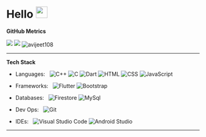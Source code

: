 <h1> Hello <img src="https://raw.githubusercontent.com/MartinHeinz/MartinHeinz/master/wave.gif" width="30px"> </h1>

**GitHub Metrics**

<img src="https://github-readme-stats.vercel.app/api?username=avijeet108&count_private=true&show_icons=true&theme=radical">                                                 

<img src="https://github-readme-stats.vercel.app/api/top-langs/?username=avijeet108&layout=compact&theme=radical&langs_count=5">

<img align="center" src="https://github-readme-streak-stats.herokuapp.com/?user=avijeet108&count_private=true&theme=radical" alt="avijeet108" />

** **

**Tech Stack**

- Languages: &nbsp;
  ![C++](https://img.shields.io/badge/-C++-333333?style=flat&logo=Cplusplus&logoColor=cc66ff)
  ![C](https://img.shields.io/badge/-C-333333?style=flat&logo=C&logoColor=4d94ff)
  ![Dart](https://img.shields.io/badge/-Dart-333333?style=flat&logo=Dart&logoColor=007ACC)
  ![HTML](https://img.shields.io/badge/-HTML-333333?style=flat&logo=HTML5)
  ![CSS](https://img.shields.io/badge/-CSS-333333?style=flat&logo=CSS3&logoColor=1572B6)
  ![JavaScript](https://img.shields.io/badge/-JavaScript-333333?style=flat&logo=javascript)
  
- Frameworks: &nbsp;
  ![Flutter](https://img.shields.io/badge/-Flutter-333333?style=flat&logo=flutter&logoColor=007ACC)
  ![Bootstrap](https://img.shields.io/badge/-Bootstrap-333333?style=flat&logo=bootstrap&logoColor=563D7C)

- Databases:  &nbsp;
  ![Firestore](https://img.shields.io/badge/-Firestore-333333?style=flat&logo=firebase)
  ![MySql](https://img.shields.io/badge/-MySql-333333?style=flat&logo=mysql)
  
- Dev Ops: &nbsp;
  ![Git](https://img.shields.io/badge/-Git-333333?style=flat&logo=git)

- IDEs: &nbsp;
  ![Visual Studio Code](https://img.shields.io/badge/-Visual%20Studio%20Code-333333?style=flat&logo=visual-studio-code&logoColor=007ACC)
  ![Android Studio](https://img.shields.io/badge/-Android%20Studio-333333?style=flat&logo=android-studio)

***
